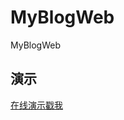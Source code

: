 # MyBlogWeb
MyBlogWeb


## 演示 

<a href="https://simonzhangiter.github.io/VueDemo_Sell_Eleme" target=_blank>在线演示戳我</a>
